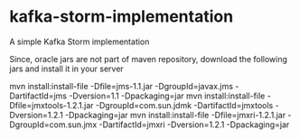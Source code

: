 kafka-storm-implementation
==========================

A simple Kafka Storm implementation


Since, oracle jars are not part of maven repository, download the following jars and install it in your server

mvn install:install-file -Dfile=jms-1.1.jar -DgroupId=javax.jms -DartifactId=jms -Dversion=1.1 -Dpackaging=jar
mvn install:install-file -Dfile=jmxtools-1.2.1.jar -DgroupId=com.sun.jdmk -DartifactId=jmxtools -Dversion=1.2.1 -Dpackaging=jar
mvn install:install-file -Dfile=jmxri-1.2.1.jar -DgroupId=com.sun.jmx -DartifactId=jmxri -Dversion=1.2.1 -Dpackaging=jar
